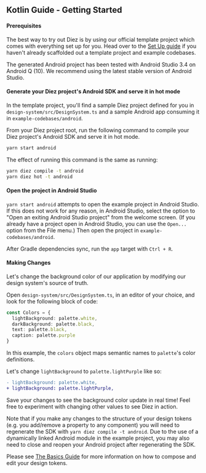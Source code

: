 ## Kotlin Guide - Getting Started

#### Prerequisites

The best way to try out Diez is by using our official template project which comes with everything set up for you. Head over to the [Set Up guide](/getting-started#set-up) if you haven't already scaffolded out a template project and example codebases.

The generated Android project has been tested with Android Studio 3.4 on Android Q (10). We recommend using the latest stable version of Android Studio.

#### Generate your Diez project's Android SDK and serve it in hot mode

In the template project, you'll find a sample Diez project defined for you in `design-system/src/DesignSystem.ts` and a sample Android app consuming it in `example-codebases/android`.

From your Diez project root, run the following command to compile your Diez project's Android SDK and serve it in hot mode.

```bash
yarn start android
```

The effect of running this command is the same as running:
```bash
yarn diez compile -t android
yarn diez hot -t android
```

#### Open the project in Android Studio

`yarn start android` attempts to open the example project in Android Studio. If this does not work for any reason, in Android Studio, select the option to "Open an exiting Android Studio project" from the welcome screen. (If you already have a project open in Android Studio, you can use the `Open...` option from the File menu.) Then open the project in `example-codebases/android`.

After Gradle dependencies sync, run the `app` target with `Ctrl + R`.

#### Making Changes

Let's change the background color of our application by modifying our design system's source of truth.

Open `design-system/src/DesignSystem.ts`, in an editor of your choice, and look for the following block of code:

```typescript
const Colors = {
  lightBackground: palette.white,
  darkBackground: palette.black,
  text: palette.black,
  caption: palette.purple
}
```

In this example, the `colors` object maps semantic names to `palette`'s color definitions.

Let's change `lightBackground` to `palette.lightPurple` like so:

```Diff
- lightBackground: palette.white,
+ lightBackground: palette.lightPurple,
```

Save your changes to see the background color update in real time! Feel free to experiment with changing other values to see Diez in action.

Note that if you make any changes to the structure of your design tokens (e.g. you add/remove a property to any component) you will need to regenerate the SDK with `yarn diez compile -t android`. Due to the use of a dynamically linked Android module in the example project, you may also need to close and reopen your Android project after regenerating the SDK.

Please see [The Basics Guide](/getting-started/the-basics) for more information on how to compose and edit your design tokens.
